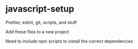 # javascript-setup
Prettier, eslint, git, scripts, and stuff

Add these files to a new project

Need to include npm scripts to install the correct dependencies

